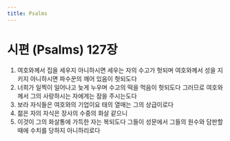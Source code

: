 ```yaml
---
title: Psalms
---
```


# 시편 (Psalms) 127장
1. 여호와께서 집을 세우지 아니하시면 세우는 자의 수고가 헛되며 여호와께서 성을 지키지 아니하시면 파수꾼의 깨어 있음이 헛되도다
1. 너희가 일찍이 일어나고 늦게 누우며 수고의 떡을 먹음이 헛되도다 그러므로 여호와께서 그의 사랑하시는 자에게는 잠을 주시는도다
1. 보라 자식들은 여호와의 기업이요 태의 열매는 그의 상급이로다
1. 젊은 자의 자식은 장사의 수중의 화살 같으니
1. 이것이 그의 화살통에 가득한 자는 복되도다 그들이 성문에서 그들의 원수와 담판할 때에 수치를 당하지 아니하리로다